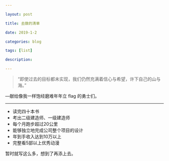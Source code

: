 ```yaml
---

layout: post

title: 去做的清单

date: 2019-1-2

categories: blog

tags: [list]

description: 

---
```


> “即使过去的目标都未实现，我们仍然充满着信心与希望，许下自己的山与海。”

 —献给像我一样饱经磨难年年立 flag 的勇士们。


---

- 读完四十本书
- 考出二级建造师、一级建造师
- 每个月跑步超过20公里
- 能够独立地完成公司整个项目的设计
- 年到手收入达到10万以上
- 完整看5部以上优秀动漫

暂时就写这么多，想到了再添上去。

